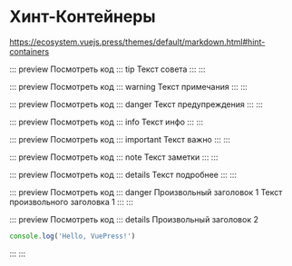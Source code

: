 # Хинт-Контейнеры

https://ecosystem.vuejs.press/themes/default/markdown.html#hint-containers

::: preview Посмотреть код
  ::: tip
  Текст совета
  :::
:::

::: preview Посмотреть код
  ::: warning
  Текст примечания
  :::
:::

::: preview Посмотреть код
  ::: danger
  Текст предупреждения
  :::
:::

::: preview Посмотреть код
  ::: info
  Текст инфо
  :::
:::

::: preview Посмотреть код
  ::: important
  Текст важно
  :::
:::

::: preview Посмотреть код
  ::: note
  Текст заметки
  :::
:::

::: preview Посмотреть код
  ::: details
  Текст подробнее
  :::
:::

::: preview Посмотреть код
  ::: danger Произвольный заголовок 1
  Текст произвольного заголовка 1
  :::
:::

::: preview Посмотреть код
  ::: details Произвольный заголовок 2

  ```ts
  console.log('Hello, VuePress!')
  ```

  :::
:::

